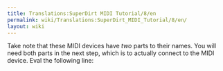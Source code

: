 ```yaml
---
title: Translations:SuperDirt MIDI Tutorial/8/en
permalink: wiki/Translations:SuperDirt_MIDI_Tutorial/8/en/
layout: wiki
---
```


Take note that these MIDI devices have *two* parts to their names. You
will need both parts in the next step, which is to actually connect to
the MIDI device. Eval the following line:
